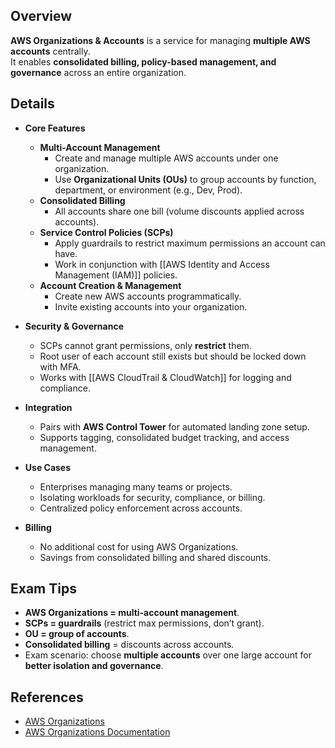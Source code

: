 ## **Overview**
**AWS Organizations & Accounts** is a service for managing **multiple AWS accounts** centrally.  
It enables **consolidated billing, policy-based management, and governance** across an entire organization.

## **Details**
- **Core Features**
	- **Multi-Account Management**
		- Create and manage multiple AWS accounts under one organization.  
		- Use **Organizational Units (OUs)** to group accounts by function, department, or environment (e.g., Dev, Prod).  
	- **Consolidated Billing**
		- All accounts share one bill (volume discounts applied across accounts).  
	- **Service Control Policies (SCPs)**
		- Apply guardrails to restrict maximum permissions an account can have.  
		- Work in conjunction with [[AWS Identity and Access Management (IAM)]] policies.  
	- **Account Creation & Management**
		- Create new AWS accounts programmatically.  
		- Invite existing accounts into your organization.  

- **Security & Governance**
	- SCPs cannot grant permissions, only **restrict** them.  
	- Root user of each account still exists but should be locked down with MFA.  
	- Works with [[AWS CloudTrail & CloudWatch]] for logging and compliance.  

- **Integration**
	- Pairs with **AWS Control Tower** for automated landing zone setup.  
	- Supports tagging, consolidated budget tracking, and access management.  

- **Use Cases**
	- Enterprises managing many teams or projects.  
	- Isolating workloads for security, compliance, or billing.  
	- Centralized policy enforcement across accounts.  

- **Billing**
	- No additional cost for using AWS Organizations.  
	- Savings from consolidated billing and shared discounts.  

## **Exam Tips**
- **AWS Organizations = multi-account management**.  
- **SCPs = guardrails** (restrict max permissions, don’t grant).  
- **OU = group of accounts**.  
- **Consolidated billing** = discounts across accounts.  
- Exam scenario: choose **multiple accounts** over one large account for **better isolation and governance**.  

## **References**
- [AWS Organizations](https://aws.amazon.com/organizations/)  
- [AWS Organizations Documentation](https://docs.aws.amazon.com/organizations/)  
